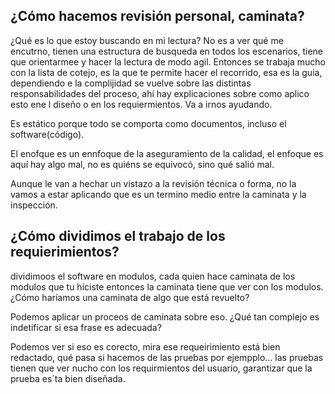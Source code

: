 ## ¿Cómo hacemos revisión personal, caminata?

¿Qué es lo que estoy buscando en mi lectura? No es a ver qué me encutrno, tienen una estructura de busqueda en todos los escenarios, tiene que orientarmee y hacer la lectura de modo agil. Entonces se trabaja mucho con la lista de cotejo, es la que te permite hacer el recorrido, esa es la guia, dependiendo e la complijidad se vuelve sobre las distintas responsabilidades del proceso, ahí hay explicaciones sobre como aplico esto ene l diseño o en los requiermientos. Va a irnos ayudando.

Es estático porque todo se comporta como documentos, incluso el software(código).

El enofque es un ennfoque de la aseguramiento de la calidad, el enfoque es aquí hay algo mal, no es quiéns se equivocó, sino qué salió mal.

Aunque le van a hechar un vistazo a la revisión técnica o forma, no la vamos a estar aplicando que es un termino medio entre la caminata y la inspección.


## ¿Cómo dividimos el trabajo de los requierimientos? 

dividimoos el software en modulos, cada quien hace caminata de los modulos que tu hiciste entonces la caminata tiene que ver con los modulos.  ¿Cómo haríamos una caminata de algo que está revuelto?

Podemos aplicar un proceos de caminata sobre eso. ¿Qué tan complejo es indetificar si esa frase es adecuada?

Podemos ver si eso es corecto, mira ese requeirimiento está bien redactado, qué pasa si hacemos de las pruebas por ejempplo...
las pruebas tienen que ver nucho con los requirmientos del usuario, garantizar que la prueba es´ta bien diseñada.

